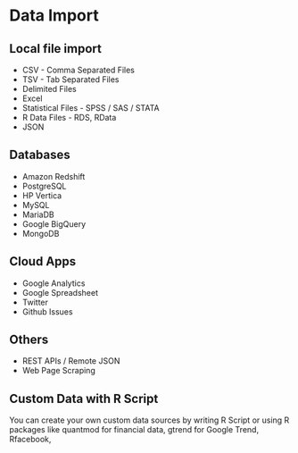 # Data Import

## Local file import

* CSV - Comma Separated Files
* TSV - Tab Separated Files
* Delimited Files
* Excel
* Statistical Files - SPSS / SAS / STATA
* R Data Files - RDS, RData
* JSON

## Databases

* Amazon Redshift
* PostgreSQL
* HP Vertica 
* MySQL
* MariaDB
* Google BigQuery
* MongoDB

## Cloud Apps

* Google Analytics
* Google Spreadsheet
* Twitter
* Github Issues

## Others

* REST APIs / Remote JSON
* Web Page Scraping

## Custom Data with R Script

You can create your own custom data sources by writing R Script or using R packages like quantmod for financial data, gtrend for Google Trend, Rfacebook,
